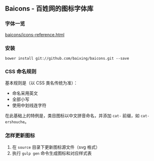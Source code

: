 ## Baicons - 百姓网的图标字体库

### 字体一览

[baicons/icons-reference.html](http://baixing.github.io/baicons/icons-reference.html)

### 安装

`bower install git://github.com/baixing/baicons.git --save`

### CSS 命名规则

基本规则是（以 CSS 类名传统为准）：

* 命名采用英文
* 全部小写
* 使用中划线连字符

在此基础上的特例是，类目图标以中文拼音命名，并添加 `cat-` 前缀，如 `cat-ershouche`。

### 怎样更新图标

1. 在 `source` 目录下更新图标源文件（svg 格式）
1. 执行 `gulp gen` 命令生成图标和对应样式表
